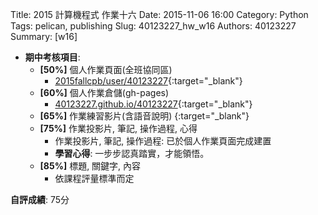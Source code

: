 Title: 2015 計算機程式 作業十六 
Date: 2015-11-06 16:00
Category: Python
Tags: pelican, publishing
Slug: 40123227_hw_w16
Authors: 40123227
Summary:  [w16] 




  * **期中考核項目**:
      * **[50%]** 個人作業頁面(全班協同區)
        * [2015fallcpb/user/40123227](http://2015fallhw.github.io/2015fallcpb/user/40123157/){:target="_blank"}
      * **[60%]** 個人作業倉儲(gh-pages)
        * [40123227.github.io/40123227](http://40123227.github.io/40123227/){:target="_blank"}
      * **[65%]** 作業練習影片(含語音說明)
        {:target="_blank"}
      * **[75%]** 作業投影片, 筆記, 操作過程, 心得
        * 作業投影片, 筆記, 操作過程: 已於個人作業頁面完成建置
        * **學習心得**:
            一步步認真踏實，才能領悟。
      * **[85%]** 標題, 關鍵字, 內容
        * 依課程評量標準而定

  **自評成績**: 75分 



